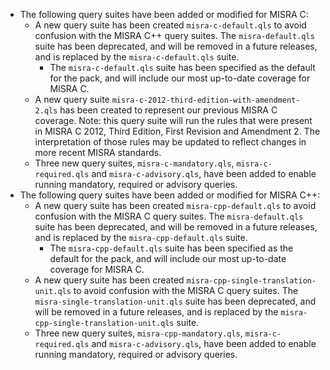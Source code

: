  - The following query suites have been added or modified for MISRA C:
   - A new query suite has been created `misra-c-default.qls` to avoid confusion with the MISRA C++ query suites. The `misra-default.qls` suite has been deprecated, and will be removed in a future releases, and is replaced by the `misra-c-default.qls` suite.
     - The `misra-c-default.qls` suite has been specified as the default for the pack, and will include our most up-to-date coverage for MISRA C.
   - A new query suite `misra-c-2012-third-edition-with-amendment-2.qls` has been created to represent our previous MISRA C coverage. Note: this query suite will run the rules that were present in MISRA C 2012, Third Edition, First Revision and Amendment 2. The interpretation of those
   rules may be updated to reflect changes in more recent MISRA standards.
   - Three new query suites, `misra-c-mandatory.qls`, `misra-c-required.qls` and `misra-c-advisory.qls`, have been added to enable running mandatory, required or advisory queries.
 - The following query suites have been added or modified for MISRA C++:
   - A new query suite has been created `misra-cpp-default.qls` to avoid confusion with the MISRA C query suites. The `misra-default.qls` suite has been deprecated, and will be removed in a future releases, and is replaced by the `misra-cpp-default.qls` suite.
     - The `misra-cpp-default.qls` suite has been specified as the default for the pack, and will include our most up-to-date coverage for MISRA C.
   - A new query suite has been created `misra-cpp-single-translation-unit.qls` to avoid confusion with the MISRA C query suites. The `misra-single-translation-unit.qls` suite has been deprecated, and will be removed in a future releases, and is replaced by the `misra-cpp-single-translation-unit.qls` suite.
   - Three new query suites, `misra-cpp-mandatory.qls`, `misra-c-required.qls` and `misra-c-advisory.qls`, have been added to enable running mandatory, required or advisory queries.